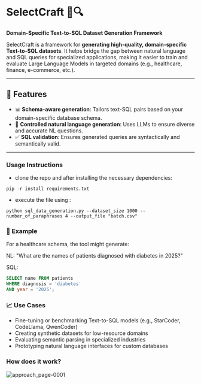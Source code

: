 # SelectCraft 🧠🔍
**Domain-Specific Text-to-SQL Dataset Generation Framework**

SelectCraft is a framework for **generating high-quality, domain-specific Text-to-SQL datasets**. It helps bridge the gap between natural language and SQL queries for specialized applications, making it easier to train and evaluate Large Language Models in targeted domains (e.g., healthcare, finance, e-commerce, etc.).

---

## 🔧 Features

- 📊 **Schema-aware generation**: Tailors text-SQL pairs based on your domain-specific database schema.
- 💬 **Controlled natural language generation**: Uses LLMs to ensure diverse and accurate NL questions.
- ✅ **SQL validation**: Ensures generated queries are syntactically and semantically valid.

---


### Usage Instructions

- clone the repo and after installing the necessary dependencies:
```
pip -r install requirements.txt
```
- execute the file using :  
```
python sql_data_generation.py --dataset_size 1000 --number_of_paraphrases 4 --output_file "batch.csv"
```

### 🧪 Example
For a healthcare schema, the tool might generate:

NL: "What are the names of patients diagnosed with diabetes in 2025?"

SQL:

```sql
SELECT name FROM patients
WHERE diagnosis = 'diabetes'
AND year = '2025';
```

### 📈 Use Cases

- Fine-tuning or benchmarking Text-to-SQL models (e.g., StarCoder, CodeLlama, QwenCoder)
- Creating synthetic datasets for low-resource domains
- Evaluating semantic parsing in specialized industries
- Prototyping natural language interfaces for custom databases

### How does it work?

![approach_page-0001](https://github.com/user-attachments/assets/ff5d10a3-4dea-4685-8103-663109d7e9ff)

